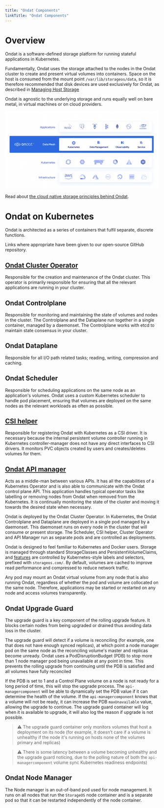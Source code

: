 ```yaml
---
title: "Ondat Components"
linkTitle: "Ondat Components"
---
```


# Overview
Ondat is a software-defined storage platform for running stateful applications in Kubernetes.

Fundamentally, Ondat uses the storage attached to the nodes in the Ondat cluster to create and present virtual volumes into containers. Space on the host is consumed from the mount point `/var/lib/storageos/data`, so it is therefore recommended that disk devices are used exclusively for Ondat, as described in [Managing Host Storage](/docs/operations/managing-host-storage)

Ondat is agnostic to the underlying storage and runs equally well on
bare metal, in virtual machines or on cloud providers.

![Ondat cluster components](/images/docs/concepts/ondat-cluster.png)

Read about [the cloud native storage principles behind
Ondat](https://www.ondat.io/platform/platform-overview).

# Ondat on Kubernetes

Ondat is architected as a series of containers that fulfil separate,
discrete functions.

Links where appropriate have been given to our open-source GitHub repository.

## [Ondat Cluster Operator](https://github.com/storageos/operator)

Responsible for the creation and maintenance of the Ondat cluster. This
operator is primarily responsible for ensuring that all the relevant
applications are running in your cluster.

## Ondat Controlplane

Responsible for monitoring and maintaining the state of volumes and nodes
in the cluster. The Controlplane and the Dataplane run together in a single
container, managed by a daemonset. The Controlplane works with etcd to maintain
state consensus in your cluster.

## Ondat Dataplane

Responsible for all I/O path related tasks; reading, writing, compression
and caching.

## Ondat Scheduler

Responsible for scheduling applications on the same node as an application's
volumes. Ondat uses a custom Kubernetes scheduler to handle pod placement,
ensuring that volumes are deployed on the same nodes as the relevant workloads
as often as possible.

## [CSI helper](https://github.com/storageos/external-provisioner)

Responsible for registering Ondat with Kubernetes as a CSI driver. It
is necessary because the internal persistent volume controller running in
Kubernetes controller-manager does not have any direct interfaces to CSI
drivers. It monitors PVC objects created by users and creates/deletes volumes
for them.

## [Ondat API manager](https://github.com/storageos/api-manager)

Acts as a middle-man between various APIs. It has all the capabilities of a
Kubernetes Operator and is also able to communicate with the Ondat control
plane API. This application handles typical operator tasks like labelling or
removing nodes from Ondat when removed from the Kubernetes. It is
continually  monitoring the state of the cluster and moving it towards the
desired state when necessary.

Ondat is deployed by the Ondat Cluster Operator. In Kubernetes, the
Ondat Controlplane and Dataplane are deployed in a single pod managed by a
daemonset.  This daemonset runs on every node in the cluster that will consume
or present storage. The Scheduler, CSI helper, Cluster Operator and API Manager
run as separate pods and are controlled as deployments.

Ondat is designed to feel familiar to Kubernetes and Docker users. Storage
is managed through standard StorageClasses and PersistentVolumeClaims, and
[features](/docs/reference/labels) are controlled by
Kubernetes-style labels and selectors, prefixed with `storageos.com/`. By
default, volumes are cached to improve read performance and compressed to
reduce network traffic.

Any pod may mount an Ondat virtual volume from any node that is also
running Ondat, regardless of whether the pod and volume are
collocated on the same node. Therefore, applications may be started or
restarted on any node and access volumes transparently.

## Ondat Upgrade Guard
The upgrade guard is a key component of the rolling upgrade feature. It blocks certain nodes from being upgraded or drained thus avoiding data loss in the cluster.

The upgrade guard will detect if a volume is reconciling (for example, one that does not have enough synced replicas), at which point a node manager pod on the same node as the reconciling volume's master and replicas become unready. Ondat uses a PodDisruptionBudget (PDB) to stop more than 1 node manager pod being unavailable at any point in time. This prevents the rolling upgrade from continuing until the PDB is satisfied and all volumes have fully reconciled

If the PDB is set to 1 and a Control Plane volume on a node is not ready for a long period of time, this will stop the upgrade process. The `api-managercomponent` will be able to dynamically set the PDB value if it can determine the health of the volume. If the `api-managercomponent` knows that a volume will not be ready, it can increase the PDB `maxUnavailable` value, allowing the upgrade to continue. The upgrade guard container will log when it is available to upgrade, it will also log the reason if upgrade is not possible.

>⚠️ The upgrade guard container only monitors volumes that host a deployment on its node (for example, it doesn’t care if a volume is unhealthy if the node it's running on hosts none of the volumes primary and replicas)

>⚠️ There is some latency between a volume becoming unhealthy and the upgrade guard noticing, due to the polling nature of both the `api-managercomponent` volume sync Kubernetes readiness endpoints)

## Ondat Node Manager
The Node manager is an out-of-band pod used for node management.  It runs on all nodes that run the `StorageOS` node container and is a separate pod so that it can be restarted independently of the node container.
